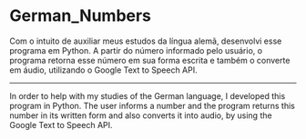 # German_Numbers
Com o intuito de auxiliar meus estudos da língua alemã, desenvolvi esse programa em Python. A partir do número informado pelo usuário, o programa retorna esse número em sua forma escrita e também o converte em áudio, utilizando o Google Text to Speech API.

-----------------------------------------------------------------------------------------------------------------------------------------------------------------------------------

In order to help with my studies of the German language, I developed this program in Python. The user informs a number and the program returns this number in its written form and also converts it into audio, by using the Google Text to Speech API.
